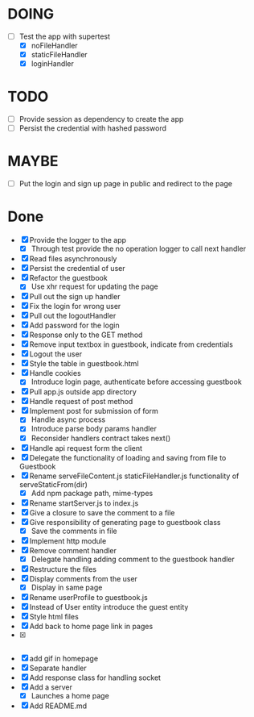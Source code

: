# DOING

  - [ ] Test the app with supertest
    - [x] noFileHandler
    - [x] staticFileHandler
    - [x] loginHandler

# TODO
  - [ ] Provide session as dependency to create the app
  - [ ] Persist the credential with hashed password

# MAYBE

  - [ ] Put the login and sign up page in public and redirect to the page
  
# Done

  - [x] Provide the logger to the app 
    - [x] Through test provide the no operation logger to call next handler
  - [x] Read files asynchronously
  - [x] Persist the credential of user
  - [x] Refactor the guestbook 
    - [x] Use xhr request for updating the page
  - [x] Pull out the sign up handler
  - [x] Fix the login for wrong user
  - [x] Pull out the logoutHandler
  - [x] Add password for the login
  - [x] Response only to the GET method
  - [x] Remove input textbox in guestbook, indicate from credentials
  - [x] Logout the user
  - [x] Style the table in guestbook.html
  - [x] Handle cookies
    - [x] Introduce login page, authenticate before accessing guestbook
  - [x] Pull app.js outside app directory
  - [x] Handle request of post method
  - [x] Implement post for submission of form
    - [x] Handle async process
    - [x] Introduce parse body params handler
    - [x] Reconsider handlers contract takes next()
  - [x] Handle api request form the client
  - [x] Delegate the functionality of loading and saving from file to Guestbook
  - [x] Rename serveFileContent.js staticFileHandler.js functionality of serveStaticFrom(dir)
    - [x] Add npm package path, mime-types
  - [x] Rename startServer.js to index.js
  - [x] Give a closure to save the comment to a file
  - [x] Give responsibility of generating page to guestbook class
    - [x] Save the comments in file
  - [x] Implement http module
  - [x] Remove comment handler
    - [x] Delegate handling adding comment to the guestbook handler
  - [x] Restructure the files
  - [x] Display comments from the user
    - [x] Display in same page
  - [x] Rename userProfile to guestbook.js
  - [x] Instead of User entity introduce the guest entity
  - [x] Style html files
  - [x] Add back to home page link in pages
  - [x] ~~~Serve file in the server~~~
  - [x] add gif in homepage
  - [x] Separate handler
  - [x] Add response class for handling socket
  - [x] Add a server
    - [x] Launches a home page
- [x] Add README.md
